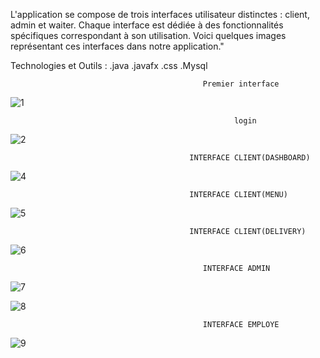 L'application se compose de trois interfaces utilisateur distinctes : client, admin et waiter. Chaque interface est dédiée à des fonctionnalités spécifiques correspondant à son utilisation. Voici quelques images représentant ces interfaces dans notre application."

Technologies et Outils : 
.java
.javafx 
.css
.Mysql
                                                          
                                                          
                                                          
                                               Premier interface 
                                                          
 ![1](https://github.com/nihal212/Gestion-de-restauration/assets/120100432/0898312f-97d3-4b79-8680-5011b581d6e0)

                                                      login

![2](https://github.com/nihal212/Gestion-de-restauration/assets/120100432/ba2a08a8-8612-4650-9636-45f8be735bd9)


                                            INTERFACE CLIENT(DASHBOARD) 
                                                       
![4](https://github.com/nihal212/Gestion-de-restauration/assets/120100432/c8fd2570-6db3-4be8-b0f5-ca82af2111c3)

                                            INTERFACE CLIENT(MENU) 

![5](https://github.com/nihal212/Gestion-de-restauration/assets/120100432/4e61c5cd-854d-447d-8efe-03ec4e50d695)


                                            INTERFACE CLIENT(DELIVERY) 


![6](https://github.com/nihal212/Gestion-de-restauration/assets/120100432/63df77f8-02fa-4a8d-9441-9fc541d7f10a)

                                               INTERFACE ADMIN


![7](https://github.com/nihal212/Gestion-de-restauration/assets/120100432/992b13eb-3365-49ff-970a-fda392b8d885)


![8](https://github.com/nihal212/Gestion-de-restauration/assets/120100432/21581d11-9e1f-49a2-a664-6d31ab92c400)

                                               INTERFACE EMPLOYE


![9](https://github.com/nihal212/Gestion-de-restauration/assets/120100432/bac5dfa1-ba93-4adf-996e-4a5fe22205a4)






                                        
                                                         
                                        
